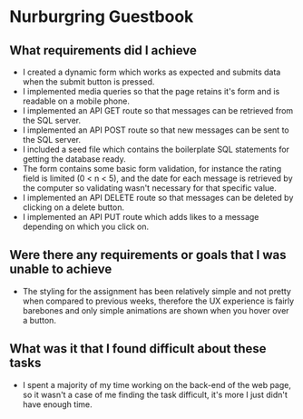 # Nurburgring Guestbook

## What requirements did I achieve
- I created a dynamic form which works as expected and submits data when the submit button is pressed.
- I implemented media queries so that the page retains it's form and is readable on a mobile phone.
- I implemented an API GET route so that messages can be retrieved from the SQL server.
- I implemented an API POST route so that new messages can be sent to the SQL server.
- I included a seed file which contains the boilerplate SQL statements for getting the database ready.
- The form contains some basic form validation, for instance the rating field is limited (0 < n < 5), and the date for each message is retrieved by the computer so validating wasn't necessary for that specific value.
- I implemented an API DELETE route so that messages can be deleted by clicking on a delete button.
- I implemented an API PUT route which adds likes to a message depending on which you click on.

## Were there any requirements or goals that I was unable to achieve
- The styling for the assignment has been relatively simple and not pretty when compared to previous weeks, therefore the UX experience is fairly barebones and only simple animations are shown when you hover over a button.

## What was it that I found difficult about these tasks
- I spent a majority of my time working on the back-end of the web page, so it wasn't a case of me finding the task difficult, it's more I just didn't have enough time.
